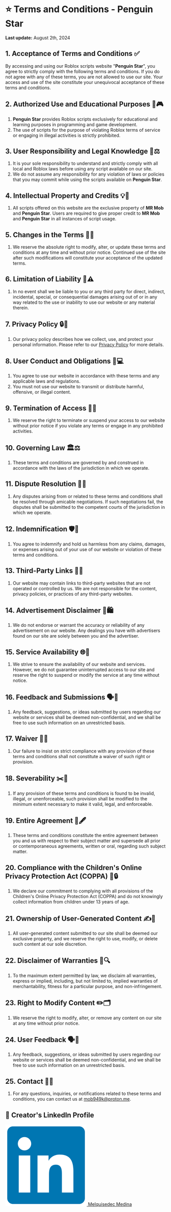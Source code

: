 # ⭐ Terms and Conditions - **Penguin Star**
**Last update:** August 2th, 2024

## 1. Acceptance of Terms and Conditions ✅
By accessing and using our Roblox scripts website "**Penguin Star**", you agree to strictly comply with the following terms and conditions. If you do not agree with any of these terms, you are not allowed to use our site. Your access and use of the site constitute your unequivocal acceptance of these terms and conditions.

## 2. Authorized Use and Educational Purposes 📘🎮
1. **Penguin Star** provides Roblox scripts exclusively for educational and learning purposes in programming and game development.
2. The use of scripts for the purpose of violating Roblox terms of service or engaging in illegal activities is strictly prohibited.

## 3. User Responsibility and Legal Knowledge 🧐⚖️
1. It is your sole responsibility to understand and strictly comply with all local and Roblox laws before using any script available on our site.
2. We do not assume any responsibility for any violation of laws or policies that you may commit while using the scripts available on **Penguin Star**.

## 4. Intellectual Property and Credits 💡📜
1. All scripts offered on this website are the exclusive property of **MR Mob** and **Penguin Star**. Users are required to give proper credit to **MR Mob** and **Penguin Star** in all instances of script usage.

## 5. Changes in the Terms 🔄📅
1. We reserve the absolute right to modify, alter, or update these terms and conditions at any time and without prior notice. Continued use of the site after such modifications will constitute your acceptance of the updated terms.

## 6. Limitation of Liability 🚫⚠️
1. In no event shall we be liable to you or any third party for direct, indirect, incidental, special, or consequential damages arising out of or in any way related to the use or inability to use our website or any material therein.

## 7. Privacy Policy 🔒📄
1. Our privacy policy describes how we collect, use, and protect your personal information. Please refer to our [Privacy Policy](#) for more details.

## 8. User Conduct and Obligations 📝💻
1. You agree to use our website in accordance with these terms and any applicable laws and regulations.
2. You must not use our website to transmit or distribute harmful, offensive, or illegal content.

## 9. Termination of Access 🚫🔑
1. We reserve the right to terminate or suspend your access to our website without prior notice if you violate any terms or engage in any prohibited activities.

## 10. Governing Law 🏛️⚖️
1. These terms and conditions are governed by and construed in accordance with the laws of the jurisdiction in which we operate.

## 11. Dispute Resolution 📝🤝
1. Any disputes arising from or related to these terms and conditions shall be resolved through amicable negotiations. If such negotiations fail, the disputes shall be submitted to the competent courts of the jurisdiction in which we operate.

## 12. Indemnification 🛡️📜
1. You agree to indemnify and hold us harmless from any claims, damages, or expenses arising out of your use of our website or violation of these terms and conditions.

## 13. Third-Party Links 🔗🌐
1. Our website may contain links to third-party websites that are not operated or controlled by us. We are not responsible for the content, privacy policies, or practices of any third-party websites.

## 14. Advertisement Disclaimer 🚫🛍️
1. We do not endorse or warrant the accuracy or reliability of any advertisement on our website. Any dealings you have with advertisers found on our site are solely between you and the advertiser.

## 15. Service Availability 🌐📅
1. We strive to ensure the availability of our website and services. However, we do not guarantee uninterrupted access to our site and reserve the right to suspend or modify the service at any time without notice.

## 16. Feedback and Submissions 🗣️📝
1. Any feedback, suggestions, or ideas submitted by users regarding our website or services shall be deemed non-confidential, and we shall be free to use such information on an unrestricted basis.

## 17. Waiver 🚫📜
1. Our failure to insist on strict compliance with any provision of these terms and conditions shall not constitute a waiver of such right or provision.

## 18. Severability ✂️📄
1. If any provision of these terms and conditions is found to be invalid, illegal, or unenforceable, such provision shall be modified to the minimum extent necessary to make it valid, legal, and enforceable.

## 19. Entire Agreement 📜🖋️
1. These terms and conditions constitute the entire agreement between you and us with respect to their subject matter and supersede all prior or contemporaneous agreements, written or oral, regarding such subject matter.

## 20. Compliance with the Children's Online Privacy Protection Act (COPPA) 🧒🔒
1. We declare our commitment to complying with all provisions of the Children's Online Privacy Protection Act (COPPA) and do not knowingly collect information from children under 13 years of age.

## 21. Ownership of User-Generated Content ✍️🔐
1. All user-generated content submitted to our site shall be deemed our exclusive property, and we reserve the right to use, modify, or delete such content at our sole discretion.

## 22. Disclaimer of Warranties 🚫🔍
1. To the maximum extent permitted by law, we disclaim all warranties, express or implied, including, but not limited to, implied warranties of merchantability, fitness for a particular purpose, and non-infringement.

## 23. Right to Modify Content ✏️🗂️
1. We reserve the right to modify, alter, or remove any content on our site at any time without prior notice.

## 24. User Feedback 🗣️📝
1. Any feedback, suggestions, or ideas submitted by users regarding our website or services shall be deemed non-confidential, and we shall be free to use such information on an unrestricted basis.

## 25. Contact 📧📞
1. For any questions, inquiries, or notifications related to these terms and conditions, you can contact us at [mob949k@proton.me](mailto:mob949k@proton.me).

## 👤 Creator's LinkedIn Profile

[![LinkedIn](https://raw.githubusercontent.com/devicons/devicon/master/icons/linkedin/linkedin-original.svg) Melquisedec Medina](https://pa.linkedin.com/in/melquisedec-medina-22a501280?trk=profile-badge)
